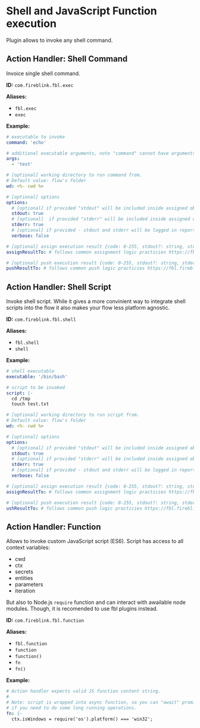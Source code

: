 # Shell and JavaScript Function execution

Plugin allows to invoke any shell command.

## Action Handler: Shell Command

Invoice single shell command.

**ID:** `com.fireblink.fbl.exec`

**Aliases:**

* `fbl.exec`
* `exec`

**Example:**

```yaml
# executable to invoke
command: 'echo'

# additional executable arguments, note "command" cannot have arguments in its value, just executable alias or path to it
args: 
  - 'test'

# [optional] working directory to run command from.
# Default value: flow's folder
wd: <%- cwd %>

# [optional] options
options:
  # [optional] if provided "stdout" will be included inside assigned object to proviced "ctx" and/or "secrets" name 
  stdout: true
  # [optional]  if provided "stderr" will be included inside assigned object to proviced "ctx" and/or "secrets" name
  stderr: true
  # [optional] if provided - stdout and stderr will be logged in report and printed to console
  verbose: false

# [optional] assign execution result {code: 0-255, stdout?: string, stderr?: string }
assignResultTo: # follows common assignment logic practicies https://fbl.fireblink.com/plugins/common#assign-to

# [optional] push execution result {code: 0-255, stdout?: string, stderr?: string }
pushResultTo: # follows common push logic practicies https://fbl.fireblink.com/plugins/common#push-to  
```

## Action Handler: Shell Script

Invoke shell script. While it gives a more convinient way to integrate shell scripts into the flow it also makes your flow less platform agnostic. 

**ID:** `com.fireblink.fbl.shell`

**Aliases:**

* `fbl.shell`
* `shell`

**Example:**

```yaml
# shell executable
executable: '/bin/bash'

# script to be invoked
script: |- 
  cd /tmp
  touch test.txt

# [optional] working directory to run script from.
# Default value: flow's folder
wd: <%- cwd %>

# [optional] options
options:
  # [optional] if provided "stdout" will be included inside assigned object to proviced "ctx" and/or "secrets" name 
  stdout: true
  # [optional] if provided "stderr" will be included inside assigned object to proviced "ctx" and/or "secrets" name
  stderr: true
  # [optional] if provided - stdout and stderr will be logged in report and printed to console
  verbose: false

# [optional] assign execution result {code: 0-255, stdout?: string, stderr?: string }
assignResultTo: # follows common assignment logic practicies https://fbl.fireblink.com/plugins/common#assign-to    

# [optional] push execution result {code: 0-255, stdout?: string, stderr?: string }
ushResultTo: # follows common push logic practicies https://fbl.fireblink.com/plugins/common#push-to  
```

## Action Handler: Function

Allows to invoke custom JavaScript script \(ES6\). Script has access to all context variables:
* cwd
* ctx
* secrets
* entities
* parameters
* iteration

But also to Node.js `require` function and can interact with awailable node modules. Though, it is recomended to use fbl plugins instead.

**ID:** `com.fireblink.fbl.function`

**Aliases:**

* `fbl.function`
* `function`
* `function()`
* `fn`
* `fn()`

**Example:**

```yaml
# Action handler expects valid JS function content string.
#
# Note: script is wrapped into async function, so you can "await" promises inside it 
# if you need to do some long running operations. 
fn: |-
  ctx.isWindows = require('os').platform() === 'win32';
```

